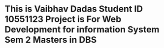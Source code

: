 # This is Vaibhav Dadas Student ID 10551123 Project is For Web Development for information System Sem 2 Masters in DBS
